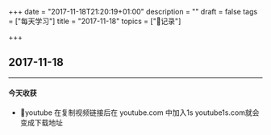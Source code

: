 +++
date = "2017-11-18T21:20:19+01:00"
description = ""
draft = false
tags = ["每天学习"]
title = "2017-11-18"
topics = ["记录"]

+++

## 2017-11-18

---

#### 今天收获

* youtube 在复制视频链接后在 youtube.com 中加入1s youtube1s.com就会变成下载地址